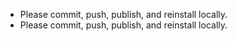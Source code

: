 - Please commit, push, publish, and reinstall locally.
- Please commit, push, publish, and reinstall locally.